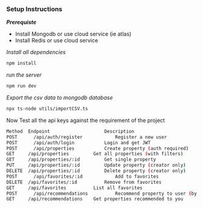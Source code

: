 ### Setup Instructions
***Prerequiste***
- Install Mongodb or use cloud service (ie atlas)
- Install Redis or use cloud service
  
*Install all dependencies*
```bash
npm install
```
*run the server*
```bash
npm run dev
```
*Export the csv data to mongodb database*
```bash
npx ts-node utils/importCSV.ts
```
Now Test all the api keys against the requirement of the project
```bash
Method	Endpoint	                Description
POST	  /api/auth/register	        Register a new user
POST	  /api/auth/login	        Login and get JWT
POST	  /api/properties	        Create property (auth required)
GET	    /api/properties	        Get all properties (with filters)
GET	    /api/properties/:id	        Get single property
PUT	    /api/properties/:id	        Update property (creator only)
DELETE	/api/properties/:id	        Delete property (creator only)
POST	  /api/favorites/:id	        Add to favorites
DELETE	/api/favorites/:id	        Remove from favorites
GET	    /api/favorites	        List all favorites
POST	  /api/recommendations	        Recommend property to user (by email)
GET	    /api/recommendations	Get properties recommended to you
```

